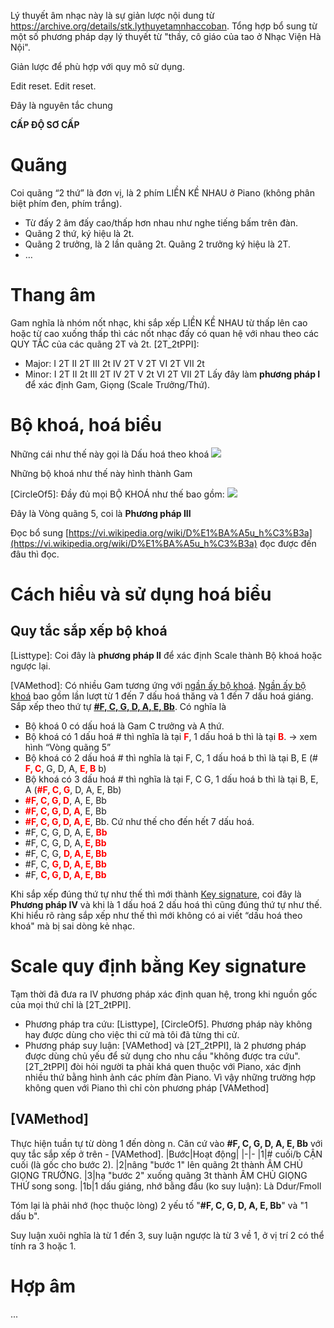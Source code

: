 Lý thuyết âm nhạc này là sự giản lược nội dung từ https://archive.org/details/stk.lythuyetamnhaccoban.
Tổng hợp bổ sung từ một số phương pháp dạy lý thuyết từ "thầy, cô giáo của tao ở Nhạc Viện Hà Nội".

Giản lược để phù hợp với quy mô sử dụng.


Edit reset. Edit reset.


Đây là nguyên tắc chung

**CẤP ĐỘ SƠ CẤP**

# Quãng
Coi quãng “2 thứ” là đơn vị, là 2 phím LIỀN KỀ NHAU ở Piano (không phân biệt phím đen, phím trắng).

- Từ đấy 2 âm đấy cao/thấp hơn nhau như nghe tiếng bấm trên đàn.
- Quãng 2 thứ, ký hiệu là 2t.
- Quãng 2 trưởng, là 2 lần quãng 2t. Quãng 2 trưởng ký hiệu là 2T.
- …

# Thang âm
Gam nghĩa là nhóm nốt nhạc, khi sắp xếp LIỀN KỀ NHAU từ thấp lên cao hoặc từ cao xuống thấp thì các nốt nhạc đấy có quan hệ với nhau theo các QUY TẮC của các quãng 2T và 2t.
[2T_2tPPI]:
- Major: I 2T II 2T III 2t IV 2T V 2T VI 2T VII 2t
- Minor: I 2T II 2t III 2T IV 2T V 2t VI 2T VII 2T
Lấy đây làm **phương pháp I** để xác định Gam, Giọng (Scale Trưởng/Thứ).

# Bộ khoá, hoá biểu
Những cái như thế này gọi là Dấu hoá theo khoá ![](https://seami.vn/wp-content/uploads/2017/07/Screenshot_8-1.jpg)

Những bộ khoá như thế này hình thành Gam

[CircleOf5]: Đầy đủ mọi BỘ KHOÁ như thế bao gồm:
![](https://upload.wikimedia.org/wikipedia/commons/thumb/3/33/Circle_of_fifths_deluxe_4.svg/800px-Circle_of_fifths_deluxe_4.svg.png)

Đây là Vòng quãng 5, coi là **Phương pháp III**

Đọc bổ sung [https://vi.wikipedia.org/wiki/D%E1%BA%A5u_h%C3%B3a](https://vi.wikipedia.org/wiki/D%E1%BA%A5u_h%C3%B3a) đọc được đến đâu thì đọc.

# Cách hiểu và sử dụng hoá biểu
## Quy tắc sắp xếp bộ khoá
[Listtype]: Coi đây là **phương pháp II** để xác định Scale thành Bộ khoá hoặc ngược lại.

[VAMethod]: Có nhiều Gam tương ứng với [ngần ấy bộ khoá](https://vi.wikipedia.org/wiki/D%E1%BA%A5u_h%C3%B3a#/media/T%E1%BA%ADp_tin:Circle_of_fifths_deluxe_4.svg). [Ngần ấy bộ khoá](https://vi.wikipedia.org/wiki/D%E1%BA%A5u_h%C3%B3a#/media/T%E1%BA%ADp_tin:Circle_of_fifths_deluxe_4.svg) bao gồm lần lượt từ 1 đến 7 dấu hoá thăng và 1 đến 7 dấu hoá giáng. Sắp xếp theo thứ tự **<span style="text-decoration:underline;">#F, C, G, D, A, E, Bb</span>**. Có nghĩa là
- Bộ khoá 0 có dấu hoá là Gam C trưởng và A thứ.
- Bộ khoá có 1 dấu hoá # thì nghĩa là tại <span style="color: red; font-weight: bold">F</span>, 1 dấu hoá b thì là tại <span style="color: red; font-weight: bold">B</span>. → xem hình “Vòng quãng 5”
- Bộ khoá có 2 dấu hoá # thì nghĩa là tại F, C, 1 dấu hoá b thì là tại B, E (# <span style="color: red; font-weight: bold">F, C</span>, G, D, A, <span style="color: red; font-weight: bold">E, B</span> b)
- Bộ khoá có 3 dấu hoá # thì nghĩa là tại F, C G, 1 dấu hoá b thì là tại B, E, A (<span style="color: red; font-weight: bold">#F, C, G</span>, D, A, E, Bb)
- <span style="color: red; font-weight: bold">#F, C, G, D</span>, A, E, Bb
- <span style="color: red; font-weight: bold">#F, C, G, D, A</span>, E, Bb
- <span style="color: red; font-weight: bold">#F, C, G, D, A, E</span>, Bb. Cứ như thế cho đến hết 7 dấu hoá.
- #F, C, G, D, A, E, <span style="color: red; font-weight: bold">Bb</span> 
- #F, C, G, D, A,<span style="color: red; font-weight: bold"> E, Bb</span>
- #F, C, G, <span style="color: red; font-weight: bold">D, A, E, Bb</span>
- #F, C, <span style="color: red; font-weight: bold">G, D, A, E, Bb</span>
- #F, <span style="color: red; font-weight: bold">C, G, D, A, E, Bb</span>

Khi sắp xếp đúng thứ tự như thế thì mới thành [Key signature](https://en.wikipedia.org/wiki/Key_signature#Table), coi đây là **Phương pháp IV**
và khi là 1 dấu hoá 2 dấu hoá thì cũng đúng thứ tự như thế. Khi hiểu rõ ràng sắp xếp như thế thì mới không có ai viết “dấu hoá theo khoá" mà bị sai dòng kẻ nhạc.

# Scale quy định bằng Key signature
Tạm thời đã đưa ra IV phương pháp xác định quan hệ, trong khi nguồn gốc của mọi thứ chỉ là [2T_2tPPI].
- Phương pháp tra cứu: [Listtype], [CircleOf5]. Phương pháp này không hay được dùng cho việc thi cử mà tôi đã từng thi cử.
- Phương pháp suy luận: [VAMethod] và [2T_2tPPI], là 2 phương pháp được dùng chủ yếu để sử dụng cho nhu cầu "không được tra cứu". [2T_2tPPI] đòi hỏi người ta phải khá quen thuộc với Piano, xác định nhiều thứ bằng hình ảnh các phím đàn Piano. Vì vậy những trường hợp không quen với Piano thì chỉ còn phương pháp [VAMethod]

## [VAMethod]
Thực hiện tuần tự từ dòng 1 đến dòng n.
Căn cứ vào **#F, C, G, D, A, E, Bb** với quy tắc sắp xếp ở trên - [VAMethod].
|Bước|Hoạt động|
|-|-
|1|# cuối/b CẬN cuối (là gốc cho bước 2).
|2|nâng "bước 1" lên quãng 2t thành ÂM CHỦ GIỌNG TRƯỞNG.
|3|hạ "bước 2" xuống quãng 3t thành ÂM CHỦ GIỌNG THỨ song song.
|1b|1 dấu giáng, nhớ bằng đầu (ko suy luận): Là Ddur/Fmoll

Tóm lại là phải nhớ (học thuộc lòng) 2 yếu tố "**#F, C, G, D, A, E, Bb**" và "1 dấu b".

Suy luận xuôi nghĩa là từ 1 đến 3, suy luận ngược là từ 3 về 1, ở vị trí 2 có thể tính ra 3 hoặc 1.

# Hợp âm
...
